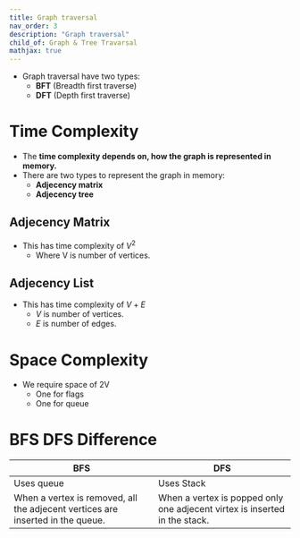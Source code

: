 ```yaml
---
title: Graph traversal
nav_order: 3
description: "Graph traversal"
child_of: Graph & Tree Travarsal
mathjax: true
---
```


-  Graph traversal have two types:
    - **BFT** (Breadth first traverse)
    - **DFT** (Depth first traverse)

# Time Complexity

- The **time complexity depends on, how the graph is represented in memory.**
- There are two types to represent the graph in memory:
    - **Adjecency matrix**
    - **Adjecency tree**

## Adjecency Matrix

- This has time complexity of $V^2$
    - Where V is number of vertices.

## Adjecency List

- This has time complexity of $V + E$
    - $V$ is number of vertices.
    - $E$ is number of edges.


# Space Complexity

- We require space of 2V
    - One for flags
    - One for queue

# BFS DFS Difference

|BFS|DFS|
|-|-|
|Uses queue|Uses Stack|
|When a vertex is removed, all the adjecent vertices are inserted in the queue.|When a vertex is popped only one adjecent virtex is inserted in the stack.|
